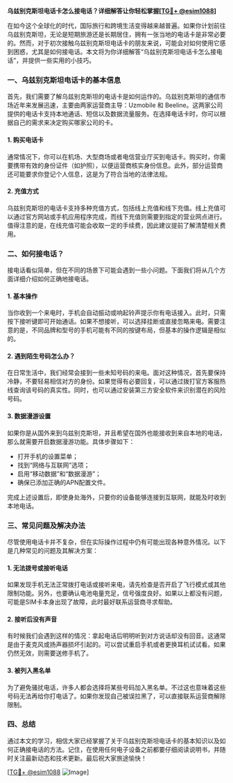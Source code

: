 **乌兹别克斯坦电话卡怎么接电话？详细解答让你轻松掌握[[TG💪+ @esim1088](https://t.me/s/esim1088)]**

在如今这个全球化的时代，国际旅行和跨境生活变得越来越普遍。如果你计划前往乌兹别克斯坦，无论是短期旅游还是长期居住，拥有一张当地的电话卡是非常必要的。然而，对于初次接触乌兹别克斯坦电话卡的朋友来说，可能会对如何使用它感到困惑，尤其是如何接电话。本文将为你详细解答“乌兹别克斯坦电话卡怎么接电话”，并提供一些实用的小技巧。

### 一、乌兹别克斯坦电话卡的基本信息

首先，我们需要了解乌兹别克斯坦的电话卡是如何运作的。乌兹别克斯坦的通信市场近年来发展迅速，主要由两家运营商主导：Uzmobile 和 Beeline。这两家公司提供的电话卡支持本地通话、短信以及数据流量服务。在选择电话卡时，你可以根据自己的需求来决定购买哪家公司的卡。

#### 1. 购买电话卡

通常情况下，你可以在机场、大型商场或者电信营业厅买到电话卡。购买时，你需要携带有效的身份证件（如护照），以便运营商核实身份信息。此外，部分运营商还可能要求你登记个人信息，这是为了符合当地的法律法规。

#### 2. 充值方式

乌兹别克斯坦的电话卡支持多种充值方式，包括线上充值和线下充值。线上充值可以通过官方网站或手机应用程序完成，而线下充值则需要到指定的营业网点进行。值得注意的是，在线充值可能会收取一定的手续费，因此建议提前了解清楚相关费用。

### 二、如何接电话？

接电话看似简单，但在不同的场景下可能会遇到一些小问题。下面我们将从几个方面详细介绍如何正确地接电话。

#### 1. 基本操作

当你收到一个来电时，手机会自动振动或响起铃声提示你有电话接入。此时，只需按下接听键即可开始通话。如果不想接听，可以选择挂断或直接忽略来电。需要注意的是，不同品牌和型号的手机可能有不同的按键布局，但基本的操作逻辑是相似的。

#### 2. 遇到陌生号码怎么办？

在日常生活中，我们经常会接到一些未知号码的来电。面对这种情况，首先要保持冷静，不要轻易相信对方的身份。如果觉得有必要回复，可以通过拨打官方客服热线查询该号码的真实性。同时，也可以通过安装第三方安全软件来识别潜在的风险号码。

#### 3. 数据漫游设置

如果你是从国外来到乌兹别克斯坦，并且希望在国外也能接收到来自本地的电话，那么就需要开启数据漫游功能。具体步骤如下：

- 打开手机的设置菜单；
- 找到“网络与互联网”选项；
- 启用“移动数据”和“数据漫游”；
- 确保已添加正确的APN配置文件。

完成上述设置后，即使身处海外，只要你的设备能够连接到互联网，就能及时收到本地电话。

### 三、常见问题及解决办法

尽管使用电话卡并不复杂，但在实际操作过程中仍有可能出现各种意外情况。以下是几种常见的问题及其解决方案：

#### 1. 无法拨号或接听电话

如果发现手机无法正常拨打电话或接听来电，请先检查是否开启了飞行模式或其他限制功能。另外，也要确认电池电量充足，信号强度良好。如果以上都没有问题，可能是SIM卡本身出现了故障，此时最好联系运营商寻求帮助。

#### 2. 接听后没有声音

有时候我们会遇到这样的情况：拿起电话后明明听到对方说话却没有回音。这通常是由于麦克风或扬声器损坏引起的。可以尝试重启手机或者更换耳机试试看。如果仍然无效，则需要送修手机了。

#### 3. 被列入黑名单

为了避免骚扰电话，许多人都会选择将某些号码加入黑名单。不过这也意味着这些号码无法再给你打电话了。如果你发现自己被误拉黑了，可以直接联系运营商解除限制。

### 四、总结

通过本文的学习，相信大家已经掌握了关于乌兹别克斯坦电话卡的基本知识以及如何正确接电话的方法。记住，在使用任何电子设备之前都要仔细阅读说明书，并随时关注最新动态和技术更新。最后祝大家旅途愉快！

[[TG💪+ @esim1088](https://t.me/s/esim1088) ![Image](https://i.postimg.cc/4NQfJmqS/Snipaste-2025-05-13-00-14-12.png)]